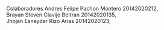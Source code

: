 Colaboradores
Andres Felipe Pachon Montero  20142020212,  
Brayan Steven Clavijo Beltran 20142020135,  
Jhojan Esneyder Rizo Arias    20142020123,  
